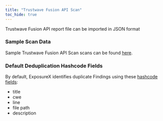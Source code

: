 ```yaml
---
title: "Trustwave Fusion API Scan"
toc_hide: true
---
```

Trustwave Fusion API report file can be imported in JSON format

### Sample Scan Data
Sample Trustwave Fusion API Scan scans can be found [here](https://github.com/ExposureX/django-ExposureX/tree/master/unittests/scans/trustwave_fusion_api).

### Default Deduplication Hashcode Fields
By default, ExposureX identifies duplicate Findings using these [hashcode fields](https://docs.exposurex.com/en/working_with_findings/finding_deduplication/about_deduplication/):

- title
- cwe
- line
- file path
- description

